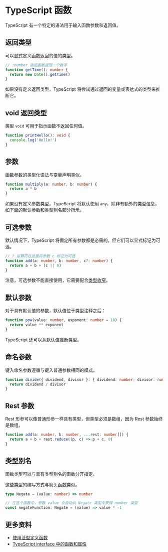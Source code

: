 # TypeScript 函数

TypeScript 有一个特定的语法用于输入函数参数和返回值。

## 返回类型

可以显式定义函数返回的值的类型。

```ts
// :number 指定函数返回一个数字
function getTime(): number {
  return new Date().getTime()
}
```

如果没有定义返回类型，TypeScript 将尝试通过返回的变量或表达式的类型来推断它。

## void 返回类型

类型 `void` 可用于指示函数不返回任何值。

```ts
function printHello(): void {
  console.log('Hello!')
}
```

## 参数

函数参数的类型化语法与变量声明类似。

```ts
function multiply(a: number, b: number) {
  return a * b
}
```

如果没有定义参数类型，TypeScript 将默认使用 `any`，除非有额外的类型信息，如下面的默认参数和类型别名部分所示。

## 可选参数

默认情况下，TypeScript 将假定所有参数都是必需的，但它们可以显式标记为可选。

```ts
// ? 运算符在这里将参数 c 标记为可选
function add(a: number, b: number, c?: number) {
  return a + b + (c || 0)
}
```

注意，可选参数不能直接使用，它需要配合[类型收窄](https://github.com/lio-zero/blog/blob/main/TypeScipt/TypeScript%20%E4%B8%AD%E7%9A%84%E7%B1%BB%E5%9E%8B%E6%94%B6%E7%AA%84.md)。

## 默认参数

对于具有默认值的参数，默认值位于类型注释之后：

```ts
function pow(value: number, exponent: number = 10) {
  return value ** exponent
}
```

TypeScript 还可以从默认值推断类型。

## 命名参数

键入命名参数遵循与键入普通参数相同的模式。

```ts
function divide({ dividend, divisor }: { dividend: number; divisor: number }) {
  return dividend / divisor
}
```

## Rest 参数

Rest 形参可以像普通形参一样具有类型，但类型必须是数组，因为 Rest 参数始终是数组。

```ts
function add(a: number, b: number, ...rest: number[]) {
  return a + b + rest.reduce((p, c) => p + c, 0)
}
```

## 类型别名

函数类型可以与具有类型别名的函数分开指定。

这些类型的编写方式与箭头函数类似。

```ts
type Negate = (value: number) => number

// 在这个函数中，参数 value 会自动从 Negate 类型中获得 number 类型
const negateFunction: Negate = (value) => value * -1
```

## 更多资料

- [使用泛型定义函数](https://github.com/lio-zero/blog/blob/main/TypeScript/TypeScript%20%E5%9F%BA%E7%A1%80%20%E2%80%94%20%E5%87%BD%E6%95%B0.md)
- [TypeScript interface 中的函数和属性](https://github.com/lio-zero/blog/blob/main/TypeScript/TypeScript%20interface%20%E4%B8%AD%E7%9A%84%E5%87%BD%E6%95%B0%E5%92%8C%E5%B1%9E%E6%80%A7.md)
